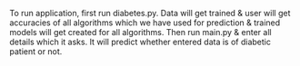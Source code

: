 To run application, first run diabetes.py. Data will get trained & user will get accuracies of all algorithms which we have used for prediction & trained models will get created for all algorithms. Then run main.py & enter all details which it asks. It will predict whether entered data is of diabetic patient or not.
